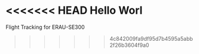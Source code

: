 <<<<<<< HEAD
Hello Worl
=======
Flight Tracking for ERAU-SE300
>>>>>>> 4c842009fa9df95d7b4595a5abb2f26b3604f9a0

